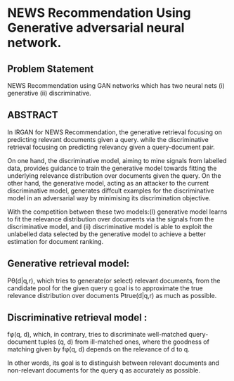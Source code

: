 # NEWS Recommendation Using Generative adversarial neural network.

## Problem Statement
NEWS Recommendation using GAN networks which has two neural nets (i) generative (ii) discriminative.

## ABSTRACT
In IRGAN for NEWS Recommendation, the generative retrieval focusing on predicting relevant documents given a query. while the discriminative retrieval focusing on predicting relevancy given a query-document pair. 

On one hand, the discriminative model, aiming to mine signals from labelled data, provides guidance to train the generative model towards fitting the underlying relevance distribution over documents given the query. On the other hand, the generative model, acting as an attacker to the current discriminative model, generates diffcult examples for the discriminative model in an adversarial way by minimising its discrimination objective.

With the competition between these two models:(I) generative model learns to fit the relevance distribution over documents via the signals from the discriminative model, and (ii) discriminative model is able to exploit the unlabelled data selected by the generative model to achieve a better estimation for document ranking.

## Generative retrieval model:
Pθ(d|q,r), which tries to generate(or select) relevant documents, from the candidate pool for the given query q goal is to approximate the true relevance distribution over documents Ptrue(d|q,r) as much as possible.

## Discriminative retrieval model :
fφ(q, d), which, in contrary, tries to discriminate well-matched query-document tuples (q, d) from ill-matched ones, where the goodness of matching given by fφ(q, d) depends on the relevance of d to q.

In other words, its goal is to distinguish between relevant documents and non-relevant documents for the query q as accurately as possible. 

